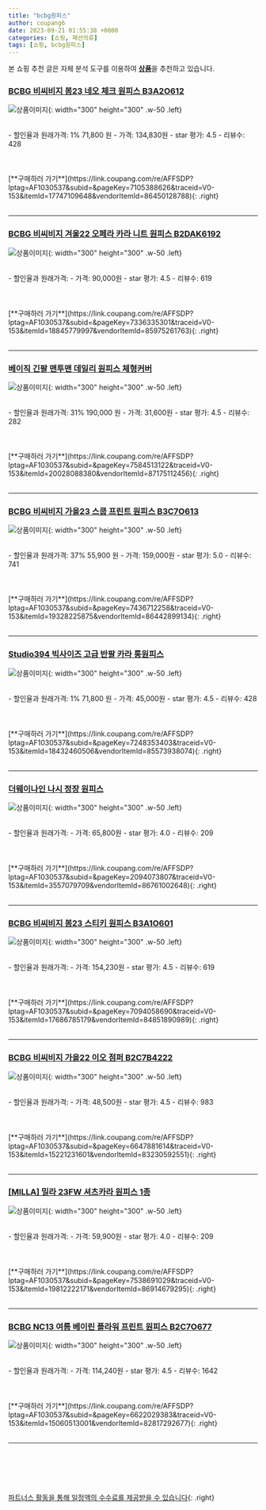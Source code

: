 ```yaml
---
title: "bcbg원피스"
author: coupang6
date: 2023-09-21 01:55:38 +0800
categories: [쇼핑, 패션의류]
tags: [쇼핑, bcbg원피스]
---
```


본 쇼핑 추천 글은 자체 분석 도구를 이용하여 [**상품**](https://link.coupang.com/a/bao1ui)을 추천하고 있습니다.

### [BCBG 비씨비지 봄23 네오 체크 원피스 B3A2O612](https://link.coupang.com/re/AFFSDP?lptag=AF1030537&subid=&pageKey=7105388626&traceid=V0-153&itemId=17747109648&vendorItemId=86450128788)

![상품이미지](https://thumbnail10.coupangcdn.com/thumbnails/remote/230x230ex/image/vendor_inventory/a580/64a879c3e210f5e0a4ce10b91e263141bd4dee23160de13af83c6a852c48.jpg){: width="300" height="300" .w-50 .left}


<br>
- 할인율과 원래가격: 1%  71,800   원
- 가격: 134,830원
- star 평가: 4.5
- 리뷰수: 428
<br>
<br>
<br>
<br>
[**구매하러 가기**](https://link.coupang.com/re/AFFSDP?lptag=AF1030537&subid=&pageKey=7105388626&traceid=V0-153&itemId=17747109648&vendorItemId=86450128788){: .right}
<br>
<br>

---

### [BCBG 비씨비지 겨울22 오페라 카라 니트 원피스 B2DAK6192](https://link.coupang.com/re/AFFSDP?lptag=AF1030537&subid=&pageKey=7336335301&traceid=V0-153&itemId=18845779997&vendorItemId=85975261763)

![상품이미지](https://thumbnail9.coupangcdn.com/thumbnails/remote/230x230ex/image/vendor_inventory/d666/11c8f3a0c8ad05a959c897b6e9e3a4ebd1ad21ce1af21e3d5d94fb5c6b68.jpg){: width="300" height="300" .w-50 .left}


<br>
- 할인율과 원래가격: 
- 가격: 90,000원
- star 평가: 4.5
- 리뷰수: 619
<br>
<br>
<br>
<br>
[**구매하러 가기**](https://link.coupang.com/re/AFFSDP?lptag=AF1030537&subid=&pageKey=7336335301&traceid=V0-153&itemId=18845779997&vendorItemId=85975261763){: .right}
<br>
<br>

---

### [베이직 긴팔 맨투맨 데일리 원피스 체형커버](https://link.coupang.com/re/AFFSDP?lptag=AF1030537&subid=&pageKey=7584513122&traceid=V0-153&itemId=20028088380&vendorItemId=87175112456)

![상품이미지](https://thumbnail7.coupangcdn.com/thumbnails/remote/230x230ex/image/vendor_inventory/40c3/e068eb65a84465f3da995bd4105ec3db7339140053722ad71f7c7851873d.jpeg){: width="300" height="300" .w-50 .left}


<br>
- 할인율과 원래가격: 31%  190,000   원
- 가격: 31,600원
- star 평가: 4.5
- 리뷰수: 282
<br>
<br>
<br>
<br>
[**구매하러 가기**](https://link.coupang.com/re/AFFSDP?lptag=AF1030537&subid=&pageKey=7584513122&traceid=V0-153&itemId=20028088380&vendorItemId=87175112456){: .right}
<br>
<br>

---

### [BCBG 비씨비지 가을23 스쿱 프린트 원피스 B3C7O613](https://link.coupang.com/re/AFFSDP?lptag=AF1030537&subid=&pageKey=7436712258&traceid=V0-153&itemId=19328225875&vendorItemId=86442899134)

![상품이미지](https://thumbnail6.coupangcdn.com/thumbnails/remote/230x230ex/image/vendor_inventory/4803/bf70f81279b18953ceebced13de5e81f70b57e558c26ed78fd1ebf3bf765.jpg){: width="300" height="300" .w-50 .left}


<br>
- 할인율과 원래가격: 37%  55,900   원
- 가격: 159,000원
- star 평가: 5.0
- 리뷰수: 741
<br>
<br>
<br>
<br>
[**구매하러 가기**](https://link.coupang.com/re/AFFSDP?lptag=AF1030537&subid=&pageKey=7436712258&traceid=V0-153&itemId=19328225875&vendorItemId=86442899134){: .right}
<br>
<br>

---

### [Studio394 빅사이즈 고급 반팔 카라 롱원피스](https://link.coupang.com/re/AFFSDP?lptag=AF1030537&subid=&pageKey=7248353403&traceid=V0-153&itemId=18432460506&vendorItemId=85573938074)

![상품이미지](https://thumbnail7.coupangcdn.com/thumbnails/remote/230x230ex/image/vendor_inventory/97fa/00448f23d307fbe13628801801a62d038b157eca0e6c8e0d904d7d3d263e.jpeg){: width="300" height="300" .w-50 .left}


<br>
- 할인율과 원래가격: 1%  71,800   원
- 가격: 45,000원
- star 평가: 4.5
- 리뷰수: 428
<br>
<br>
<br>
<br>
[**구매하러 가기**](https://link.coupang.com/re/AFFSDP?lptag=AF1030537&subid=&pageKey=7248353403&traceid=V0-153&itemId=18432460506&vendorItemId=85573938074){: .right}
<br>
<br>

---

### [더웨이나인 나시 정장 원피스](https://link.coupang.com/re/AFFSDP?lptag=AF1030537&subid=&pageKey=2094073807&traceid=V0-153&itemId=3557079709&vendorItemId=86761002648)

![상품이미지](https://thumbnail9.coupangcdn.com/thumbnails/remote/230x230ex/image/vendor_inventory/b29f/2b011220f619b40ce9fe0706973c7b7cc3a4073cb2bafc13a5f88291cbd2.jpg){: width="300" height="300" .w-50 .left}


<br>
- 할인율과 원래가격: 
- 가격: 65,800원
- star 평가: 4.0
- 리뷰수: 209
<br>
<br>
<br>
<br>
[**구매하러 가기**](https://link.coupang.com/re/AFFSDP?lptag=AF1030537&subid=&pageKey=2094073807&traceid=V0-153&itemId=3557079709&vendorItemId=86761002648){: .right}
<br>
<br>

---

### [BCBG 비씨비지 봄23 스티키 원피스 B3A1O601](https://link.coupang.com/re/AFFSDP?lptag=AF1030537&subid=&pageKey=7094058690&traceid=V0-153&itemId=17686785179&vendorItemId=84851890989)

![상품이미지](https://thumbnail8.coupangcdn.com/thumbnails/remote/230x230ex/image/vendor_inventory/d6b0/46686b1b46a76f878904728b454c86d214191ebe0bcf39ade19dcdfa94d4.jpg){: width="300" height="300" .w-50 .left}


<br>
- 할인율과 원래가격: 
- 가격: 154,230원
- star 평가: 4.5
- 리뷰수: 619
<br>
<br>
<br>
<br>
[**구매하러 가기**](https://link.coupang.com/re/AFFSDP?lptag=AF1030537&subid=&pageKey=7094058690&traceid=V0-153&itemId=17686785179&vendorItemId=84851890989){: .right}
<br>
<br>

---

### [BCBG 비씨비지 가을22 이오 점퍼 B2C7B4222](https://link.coupang.com/re/AFFSDP?lptag=AF1030537&subid=&pageKey=6647881614&traceid=V0-153&itemId=15221231601&vendorItemId=83230592551)

![상품이미지](https://thumbnail9.coupangcdn.com/thumbnails/remote/230x230ex/image/vendor_inventory/b2e2/73f58311faf9dff0e8e7f38347aa23d62a3afb9fa4507da18713492adce9.jpg){: width="300" height="300" .w-50 .left}


<br>
- 할인율과 원래가격: 
- 가격: 48,500원
- star 평가: 4.5
- 리뷰수: 983
<br>
<br>
<br>
<br>
[**구매하러 가기**](https://link.coupang.com/re/AFFSDP?lptag=AF1030537&subid=&pageKey=6647881614&traceid=V0-153&itemId=15221231601&vendorItemId=83230592551){: .right}
<br>
<br>

---

### [[MILLA] 밀라 23FW 셔츠카라 원피스 1종](https://link.coupang.com/re/AFFSDP?lptag=AF1030537&subid=&pageKey=7538691029&traceid=V0-153&itemId=19812222171&vendorItemId=86914679295)

![상품이미지](https://thumbnail7.coupangcdn.com/thumbnails/remote/230x230ex/image/vendor_inventory/ace1/86168b438177d645cdc82ea6ce9e5d6a81bbf35a388b20cb4fca4957ad81.jpg){: width="300" height="300" .w-50 .left}


<br>
- 할인율과 원래가격: 
- 가격: 59,900원
- star 평가: 4.0
- 리뷰수: 209
<br>
<br>
<br>
<br>
[**구매하러 가기**](https://link.coupang.com/re/AFFSDP?lptag=AF1030537&subid=&pageKey=7538691029&traceid=V0-153&itemId=19812222171&vendorItemId=86914679295){: .right}
<br>
<br>

---

### [BCBG NC13 여름 베이린 플라워 프린트 원피스 B2C7O677](https://link.coupang.com/re/AFFSDP?lptag=AF1030537&subid=&pageKey=6622029383&traceid=V0-153&itemId=15060513001&vendorItemId=82817292677)

![상품이미지](https://thumbnail7.coupangcdn.com/thumbnails/remote/230x230ex/image/vendor_inventory/a0e5/186ef464cc2ca08943b529c83bc2e95cbfdeb2babe7627f7374f142e04e1.jpg){: width="300" height="300" .w-50 .left}


<br>
- 할인율과 원래가격: 
- 가격: 114,240원
- star 평가: 4.5
- 리뷰수: 1642
<br>
<br>
<br>
<br>
[**구매하러 가기**](https://link.coupang.com/re/AFFSDP?lptag=AF1030537&subid=&pageKey=6622029383&traceid=V0-153&itemId=15060513001&vendorItemId=82817292677){: .right}
<br>
<br>

---
<br><br><br><br><br> [파트너스 활동을 통해 일정액의 수수료를 제공받을 수 있습니다](https://link.coupang.com/a/bao1ui){: .right}